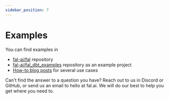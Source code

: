 ```yaml
---
sidebar_position: 7
---
```


# Examples

You can find examples in

- [fal-ai/fal](https://github.com/fal-ai/fal/tree/main/examples) repository
- [fal-ai/fal_dbt_examples](https://github.com/fal-ai/fal_dbt_examples) repository as an example project
- [How-to blog posts](https://blog.fal.ai/tag/how-to/) for several use cases

Can't find the answer to a question you have? Reach out to us in Discord or GitHub, or send us an email to hello at fal.ai. We will do our best to help you get where you need to.
